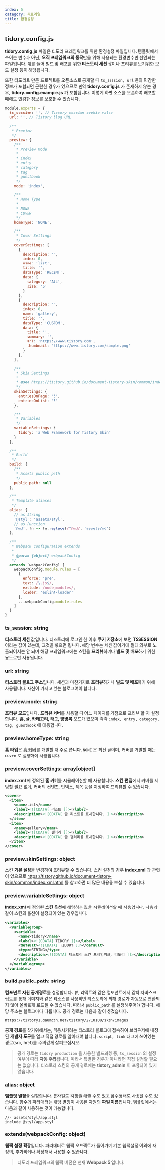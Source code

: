 ```yaml
---
index: 5
category: 튜토리얼
title: 환경설정
---
```


## tidory.config.js

**tidory.config.js** 파일은 티도리 프레임워크를 위한 환경설정 파일입니다. 템플릿에서 쓰이는 변수가 아닌, **오직 프레임워크의 동작**만을 위해 사용되는 환경변수만 선언되는 파일입니다. 예를 들어 빌드 및 배포를 위한 **티스토리 세션** 값이나 프리뷰를 보기위한 모드 설정 등이 해당됩니다.

또한 티도리로 만든 프로젝트를 오픈소스로 공개할 때 `ts_session, url` 등의 민감한 정보가 포함되면 곤란한 경우가 있으므로 만약 **tidory.config.js** 가 존재하지 않는 경우, **tidory.config.example.js** 가 포함됩니다. 이렇게 하면 소스를 오픈하여 배포할 때에도 민감한 정보를 보호할 수 있습니다.

```js
module.exports = {
  ts_session: '', // Tistory session cookie value
  url: '', // Tistory blog URL

  /**
   * Preview
   */
  preview: {
    /**
     * Preview Mode
     *
     * index
     * entry
     * category
     * tag
     * guestbook
     */
    mode: 'index',

    /**
     * Home Type
     *
     * NONE
     * COVER
     */
    homeType: 'NONE',

    /**
     * Cover Settings
     */
    coverSettings: [
      {
        description: '',
        index: 0,
        name: 'list',
        title: '',
        dataType: 'RECENT',
        data: {
          category: 'ALL',
          size: '5'
        }
      },
      {
        description: '',
        index: 0,
        name: 'gallery',
        title: '',
        dataType: 'CUSTOM',
        data: {
          title: '',
          summary: '',
          url: 'https://www.tistory.com',
          thumbnail: 'https://www.tistory.com/sample.png'
        }
      },
    ],

    /**
     * Skin Settings
     * 
     * @see https://tistory.github.io/document-tistory-skin/common/index.xml.html
     */ 
    skinSettings: {
      entriesOnPage: "5",
      entriesOnList: "5"
    },

    /**
     * Variables
     */
    variableSettings: {
      tidory: 'a Web Framework for Tistory Skin'
    }
  },

  /**
   * Build
   */
  build: {
    /**
     * Assets public path
     */
    public_path: null
  },

  /**
   * Template aliases
   */
  alias: {
    // as String
    '@styl': 'assets/styl',
    // as Function
    '@md': fn => fn.replace(/^@md/, 'assets/md')
  },

  /**
   * Webpack configuration extends
   * 
   * @param {object} webpackConfig
   */
  extends (webpackConfig) {
    webpackConfig.module.rules = [
      {
        enforce: 'pre',
        test: /\.js$/,
        exclude: /node_modules/,
        loader: 'eslint-loader'
      },
      ...webpackConfig.module.rules
    ]
  }
}
```

### ts_session: string

**티스토리 세션** 값입니다. 티스토리에 로그인 한 이후 **쿠키 저장소**에 보면 **TSSESSION** 이라는 값이 있는데, 그것을 넣으면 됩니다. 해당 변수는 세션 값이기에 절대 외부로 노출되어서는 안 되며 해당 프레임워크에는 스킨을 **프리뷰**하거나 **빌드 및 배포**하기 위한 용도로만 사용됩니다.

### url: string

**티스토리 블로그 주소**입니다. 세션과 마찬가지로 **프리뷰**하거나 **빌드 및 배포**하기 위해 사용됩니다. 자신이 가지고 있는 블로그여야 합니다.

### preview.mode: string

**프리뷰 모드**입니다. **프리뷰 서버**를 사용할 때 어느 페이지를 기점으로 프리뷰 할 지 설정합니다. **홈, 글, 카테고리, 태그, 방명록** 모드가 있으며 각각 `index, entry, category, tag, guestbook` 에 대응합니다.

### preview.homeType: string

**홈 타입**은 [홈 커버](https://tistory.github.io/document-tistory-skin/common/cover.html)를 개발할 때 주로 씁니다. `NONE` 은 최신 글이며, 커버를 개발할 때는 `COVER` 로 설정하여 사용합니다.

### preview.coverSettings: array[object]

**index.xml** 에 정의된 **홈 커버**를 시뮬레이션할 때 사용합니다. **스킨 편집**에서 커버를 세팅할 필요 없이, 커버의 컨텐츠, 인덱스, 제목 등을 지정하여 프리뷰할 수 있습니다.

```xml
<cover>
  <item>
    <name>list</name>
    <label><![CDATA[ 리스트 ]]></label>
    <description><![CDATA[ 글 리스트를 표시합니다. ]]></description>
  </item>
  <item>
    <name>gallery</name>
    <label><![CDATA[ 갤러리 ]]></label>
    <description><![CDATA[ 글 갤러리를 표시합니다. ]]></description>
  </item>
</cover>
```

### preview.skinSettings: object

스킨 **기본 설정**을 변경하여 프리뷰할 수 있습니다. 스킨 설정의 경우 **index.xml** 과 관련이 있으므로 <https://tistory.github.io/document-tistory-skin/common/index.xml.html> 를 참고하면 더 많은 내용을 보실 수 있습니다.

### preview.variableSettings: object

**index.xml** 에 정의된 **스킨 옵션**에 해당하는 값을 시뮬레이션할 때 사용합니다. 다음과 같이 스킨의 옵션이 설정되어 있는 경우입니다.

```xml
<variables>
  <variablegroup>
    <variable>
      <name>tidory</name>
      <label><![CDATA[ TIDORY ]]></label>
      <default><![CDATA[ TIDORY ]]></default>
      <type>STRING</type>
      <description><![CDATA[ 티스토리 스킨 프레임워크, 티도리 ]]></description>
    </variable>
  </variablegroup>
</variables>
```

### build.public_path: string

**컴포넌트 자원 공개경로**를 설정합니다. 뷰, 리액트와 같은 컴포넌트에서 같이 자바스크립트를 통해 이미지와 같은 리소스를 사용하면 티스토리에 의해 경로가 자동으로 변환되지 않아 올바르게 로드될 수 없습니다. 따라서 `public_path` 를 설정해주어야 합니다. 해당 주소는 블로그마다 다릅니다. 공개 경로는 다음과 같이 생겼습니다.

```plaintext
https://tistory1.daumcdn.net/tistory/2710108/skin/images
```

**공개 경로**를 찾기위해서는, 적용시키려는 티스토리 블로그에 접속하여 브라우저에 내장된 **개발자 도구**를 열고 직접 경로를 알아내야 합니다. `script, link` 태그에 쓰여있는 경로(src, href)를 주의깊게 살펴보십시오.

> 공개 경로는 `tidory production` 을 사용한 빌드과정 중, `ts_session` 의 설정 여부에 따라 **자동 주입**됩니다. 따라서 특별한 경우가 아니라면 직접 설정할 필요는 없습니다.
> 티스토리 스킨의 공개 경로에는 **tistory_admin** 이 포함되어 있지 않습니다.

### alias: object

**템플릿 별칭**을 설정합니다. 문자열로 지정을 해줄 수도 있고 함수형태로 사용할 수도 있습니다. 함수의 파라매터는 해당 별칭이 사용된 자원의 **파일 이름**입니다. 템플릿에서는 다음과 같이 사용하는 것이 가능합니다.

```pug
//- assets/styl/app.styl
include @styl/app.styl
```

### extends(webpackConfig: object)

**웹팩 설정 확장**입니다. 파라매터로 웹팩 오브젝트가 들어가며 기본 웹팩설정 이외에 재정의, 추가하거나 확장해서 사용할 수 있습니다. 

> 티도리 프레임워크의 웹팩 버전은 현재 **Webpack 5** 입니다.
